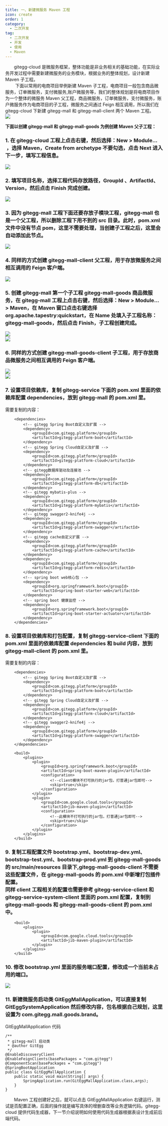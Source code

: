 ```yaml
---
title: 一、新建微服务 Maven 工程
icon: create
order: 1
category:
  - 二次开发
tag:
  - 二次开发
  - 开发
  - 使用
  - Maven
---
```


&emsp;&emsp;gitegg-cloud 是微服务框架，整体功能是非业务相关的基础功能，在实际业务开发过程中需要新建微服务的业务模块，根据业务的整体规划，设计新建 Maven 子工程。<br />   下面以常用的电商项目举例新建 Maven 子工程，电商项目一般包含商品微服务，订单微服务，支付微服务,账户微服务等，我们的整体规划是将电商项目作为一个整体的微服务 Maven 父工程，商品微服务，订单微服务，支付微服务，账户微服务作为电商项目的子工程，微服务之间通过 Feign 相互调用，所以我们在 gitegg-cloud 下新建 gitegg-mall 和 gitegg-mall-client 两个 Maven 工程。<br />![](http://img.gitegg.com/cloud/docs/images/20211116164756.png#id=geE01&originHeight=560&originWidth=1240&originalType=binary&ratio=1&status=done&style=none)

**下面以创建 gitegg-mall 和 gitegg-mall-goods 为例创建 Maven 父子工程：**

### 1. 在 gitegg-cloud 工程上点击右键，然后选择：New > Module...  ，选择 Maven，Create from archetype 不要勾选，点击 Next 进入下一步，填写工程信息。

![](http://img.gitegg.com/cloud/docs/images/20211116164811.png#id=wqbxG&originHeight=671&originWidth=1236&originalType=binary&ratio=1&status=done&style=none)

### 2. 填写项目名称，选择工程代码存放路径，GroupId 、ArtifactId、Version，然后点击 Finish 完成创建。

![](http://img.gitegg.com/cloud/docs/images/20211116164822.png#id=fgNeB&originHeight=671&originWidth=1065&originalType=binary&ratio=1&status=done&style=none)

### 3. 因为 gitegg-mall 工程下面还要存放子模块工程，gitegg-mall 也是一个父工程，所以删除工程下用不到的 src 目录。此时，pom.xml 文件中没有节点 pom，这里不需要处理，当创建子工程之后，这里会自动添加此节点。

![](http://img.gitegg.com/cloud/docs/images/20211116164835.png#id=kjndt&originHeight=356&originWidth=1033&originalType=binary&ratio=1&status=done&style=none)

### 4. 同样的方式创建 gitegg-mall-client 父工程，用于存放微服务之间相互调用的 Feign 客户端。

![](http://img.gitegg.com/cloud/docs/images/20211116164846.png#id=EabBe&originHeight=477&originWidth=1056&originalType=binary&ratio=1&status=done&style=none)

### 5. 创建 gitegg-mall 第一个子工程 gitegg-mall-goods 商品微服务，在 gitegg-mall 工程上点击右键，然后选择：New > Module... > Maven，在 Maven 窗口点击右键选择 org.apache.tapestry:quickstart，在 Name 处填入子工程名称：gitegg-mall-goods，然后点击 Finish，子工程创建完成。

![](http://img.gitegg.com/cloud/docs/images/20211116164858.png#id=Zy6Yn&originHeight=670&originWidth=1064&originalType=binary&ratio=1&status=done&style=none)<br />![](http://img.gitegg.com/cloud/docs/images/20211116164908.png#id=TwqBr&originHeight=671&originWidth=1065&originalType=binary&ratio=1&status=done&style=none)

### 6. 同样的方式创建 gitegg-mall-goods-client 子工程，用于存放商品微服务之间相互调用的 Feign 客户端。

![](http://img.gitegg.com/cloud/docs/images/20211116164922.png#id=UpCQF&originHeight=676&originWidth=1061&originalType=binary&ratio=1&status=done&style=none)<br />![](http://img.gitegg.com/cloud/docs/images/20211116164933.png#id=XcWFn&originHeight=524&originWidth=1034&originalType=binary&ratio=1&status=done&style=none)

### 7. 设置项目依赖库，复制 gitegg-service 下面的 pom.xml 里面的依赖库配置 dependencies，放到 gitegg-mall 的 pom.xml 里。

需要复制的内容：

```
    <dependencies>
        <!-- gitegg Spring Boot自定义及扩展 -->
        <dependency>
            <groupId>com.gitegg.platform</groupId>
            <artifactId>gitegg-platform-boot</artifactId>
        </dependency>
        <!-- gitegg Spring Cloud自定义及扩展 -->
        <dependency>
            <groupId>com.gitegg.platform</groupId>
            <artifactId>gitegg-platform-cloud</artifactId>
        </dependency>
        <!-- gitegg数据库驱动及连接池 -->
        <dependency>
            <groupId>com.gitegg.platform</groupId>
            <artifactId>gitegg-platform-db</artifactId>
        </dependency>
        <!-- gitegg mybatis-plus -->
        <dependency>
            <groupId>com.gitegg.platform</groupId>
            <artifactId>gitegg-platform-mybatis</artifactId>
        </dependency>
        <!-- gitegg swagger2-knife4j -->
        <dependency>
            <groupId>com.gitegg.platform</groupId>
            <artifactId>gitegg-platform-swagger</artifactId>
        </dependency>
        <!-- gitegg cache自定义扩展 -->
        <dependency>
            <groupId>com.gitegg.platform</groupId>
            <artifactId>gitegg-platform-cache</artifactId>
        </dependency>
        <dependency>
            <groupId>com.gitegg.platform</groupId>
            <artifactId>gitegg-platform-redis</artifactId>
        </dependency>
        <!-- spring boot web核心包 -->
        <dependency>
            <groupId>org.springframework.boot</groupId>
            <artifactId>spring-boot-starter-web</artifactId>
        </dependency>
        <!-- spring boot 健康监控 -->
        <dependency>
            <groupId>org.springframework.boot</groupId>
            <artifactId>spring-boot-starter-actuator</artifactId>
        </dependency>
    </dependencies>
```

### 8. 设置项目依赖库和打包配置，复制 gitegg-service-client 下面的 pom.xml 里面的依赖库配置 dependencies 和 build 内容，放到 gitegg-mall-client 的 pom.xml 里。

需要复制的内容：

```
    <dependencies>
        <!-- gitegg Spring Boot自定义及扩展 -->
        <dependency>
            <groupId>com.gitegg.platform</groupId>
            <artifactId>gitegg-platform-boot</artifactId>
        </dependency>
        <!-- gitegg Spring Cloud自定义及扩展 -->
        <dependency>
            <groupId>com.gitegg.platform</groupId>
            <artifactId>gitegg-platform-cloud</artifactId>
        </dependency>
        <!-- gitegg swagger2-knife4j -->
        <dependency>
            <groupId>com.gitegg.platform</groupId>
            <artifactId>gitegg-platform-swagger</artifactId>
        </dependency>
    </dependencies>

    <build>
        <plugins>
            <plugin>
                <groupId>org.springframework.boot</groupId>
                <artifactId>spring-boot-maven-plugin</artifactId>
                <configuration>
                    <!--client模块不打可执行的jar包，打普通jar包即可-->
                    <skip>true</skip>
                </configuration>
            </plugin>
            <plugin>
                <groupId>com.google.cloud.tools</groupId>
                <artifactId>jib-maven-plugin</artifactId>
                <configuration>
                    <!--此模块不打可执行的jar包，打普通jar包即可-->
                    <skip>true</skip>
                </configuration>
            </plugin>
        </plugins>
    </build>
```

### 9. 复制工程配置文件 bootstrap.yml、bootstrap-dev.yml、bootstrap-test.yml、bootstrap-prod.yml 到 gitegg-mall-goods 的 src/main/resources 目录下,gitegg-mall-goods-client 不需要这些配置文件，在 gitegg-mall-goods 的 pom.xml 中新增打包插件配置。<br /> 同样 client 工程相关的配置也需要参考 gitegg-service-client 和 gitegg-service-system-client 里面的 pom.xml 配置，复制到 gitegg-mall-goods 和 gitegg-mall-goods-client 的 pom.xml 中。

```
    <build>
        <plugins>
            <plugin>
                <groupId>com.google.cloud.tools</groupId>
                <artifactId>jib-maven-plugin</artifactId>
            </plugin>
        </plugins>
    </build>
```

### 10. 修改 bootstrap.yml 里面的服务端口配置，修改成一个当前未占用的端口。

![](http://img.gitegg.com/cloud/docs/images/20211116181448.png#id=wwnYP&originHeight=468&originWidth=1140&originalType=binary&ratio=1&status=done&style=none)

### 11. 新建微服务启动类 GitEggMallApplication，可以直接复制 GitEggSystemApplication 然后修改内容，包名根据自己规划，这里设置为 com.gitegg.mall.goods.brand。

GitEggMallApplication 代码

```
/**
 * gitegg-mall 启动类
 * @author GitEgg
 */
@EnableDiscoveryClient
@EnableFeignClients(basePackages = "com.gitegg")
@ComponentScan(basePackages = "com.gitegg")
@SpringBootApplication
public class GitEggMallApplication {
    public static void main(String[] args) {
        SpringApplication.run(GitEggMallApplication.class,args);
    }
}
```

&emsp;&emsp;Maven 工程创建好之后，就可以点击 GitEggMallApplication 右键运行，测试是否配置正确，后面的操作就是编写具体的增删查改等业务逻辑代码。gitegg-cloud 提供代码生成器，下一节介绍说明如何使用代码生成器根据表设计生成前后端代码。
